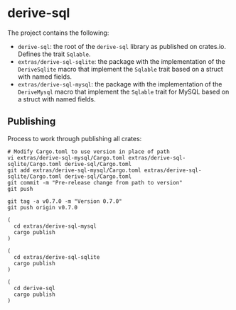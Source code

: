 # derive-sql

The project contains the following:

- `derive-sql`: the root of the `derive-sql` library as published on crates.io. Defines the trait `Sqlable`.
- `extras/derive-sql-sqlite`: the package with the implementation of the `DeriveSqlite` macro that implement the `Sqlable` trait
based on a struct with named fields.
- `extras/derive-sql-mysql`: the package with the implementation of the `DeriveMysql` macro that implement the `Sqlable` trait for MySQL based on a struct with named fields.

## Publishing

Process to work through publishing all crates:

```
# Modify Cargo.toml to use version in place of path
vi extras/derive-sql-mysql/Cargo.toml extras/derive-sql-sqlite/Cargo.toml derive-sql/Cargo.toml
git add extras/derive-sql-mysql/Cargo.toml extras/derive-sql-sqlite/Cargo.toml derive-sql/Cargo.toml
git commit -m "Pre-release change from path to version"
git push

git tag -a v0.7.0 -m "Version 0.7.0"
git push origin v0.7.0

(
  cd extras/derive-sql-mysql
  cargo publish
)

(
  cd extras/derive-sql-sqlite
  cargo publish
)

(
  cd derive-sql
  cargo publish
)
```

